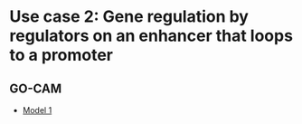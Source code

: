 
# Use case 2: Gene regulation by regulators on an enhancer that loops to a promoter 



## GO-CAM

* [Model 1](http://noctua.berkeleybop.org/editor/graph/gomodel:600ced8500000938?model_id=gomodel:600ced8500000938&barista_token=jvv5n3njwt5sysmf1skr)

